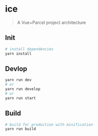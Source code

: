 # ice

> A Vue+Parcel project architecture

## Init

``` bash
# install dependencies
yarn install
```

## Devlop

```bash
yarn run dev
# or 
yarn run develop
# or 
yarn run start
```

## Build

```bash
# build for production with minification
yarn run build
```
